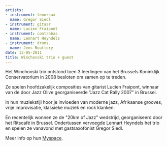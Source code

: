 ```yaml
---
artists:
- instrument: tenorsax
  name: Gregor Siedl
- instrument: gitaar
  name: Lucien Fraipont
- instrument: contrabas
  name: Lennart Heyndels
- instrument: drums.
  name: Jens Bouttery
date: 13-05-2011
title: Winchovski trio + guest
---
```

Het Winchovski trio ontstond toen 3 leerlingen van het Brussels Koninklijk 
Conservatorium in 2008 besloten om samen op te treden. 

Ze spelen hoofdzakelijk composities van gitarist Lucien Fraipont, winnaar van de door 
Jazz Olive georganiseerde "Jazz Cat Rally 2007" in Brussel. 

In hun muziekstijl hoor je invloeden van moderne jazz, Afrikaanse grooves, vrije improvisatie,
klassieke muziek en rock klanken. 

En recentelijk wonnen ze de "20km of Jazz" wedstrijd, georganiseerd door het Ritscafé in Brussel.
Ondertussen vervoegde Lennart Heyndels het trio en spelen ze vanavond met gastsaxofonist Gregor Siedl.

Meer info op hun [Myspace](http://www.myspace.com/winchovskitrio).